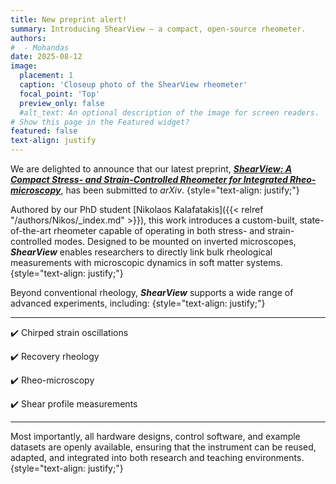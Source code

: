 ```yaml
---
title: New preprint alert!
summary: Introducing ShearView – a compact, open-source rheometer.
authors:
#  - Mohandas
date: 2025-08-12
image:
  placement: 1
  caption: 'Closeup photo of the ShearView rheometer'
  focal_point: 'Top'
  preview_only: false
  #alt_text: An optional description of the image for screen readers.
# Show this page in the Featured widget?
featured: false
text-align: justify
---
```


<!--more-->
 
We are delighted to announce that our latest preprint, ***[ShearView: A Compact Stress- and Strain-Controlled Rheometer for Integrated Rheo-microscopy](https://arxiv.org/abs/2508.08951)***, has been submitted to *arXiv*. 
{style="text-align: justify;"}

Authored by our PhD student [Nikolaos Kalafatakis]({{< relref "/authors/Nikos/_index.md" >}}), this work introduces a custom-built, state-of-the-art rheometer capable of operating in both stress- and strain-controlled modes. Designed to be mounted on inverted microscopes, ***ShearView*** enables researchers to directly link bulk rheological measurements with microscopic dynamics in soft matter systems.
{style="text-align: justify;"}

Beyond conventional rheology, ***ShearView*** supports a wide range of advanced experiments, including:
{style="text-align: justify;"}

---
✔️ Chirped strain oscillations

✔️ Recovery rheology

✔️ Rheo-microscopy

✔️ Shear profile measurements

---

Most importantly, all hardware designs, control software, and example datasets are openly available, ensuring that the instrument can be reused, adapted, and integrated into both research and teaching environments.
{style="text-align: justify;"}
